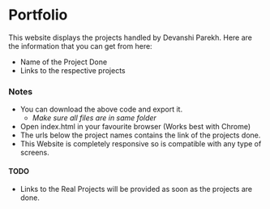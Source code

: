 # Portfolio

This website displays the projects handled by Devanshi Parekh.
Here are the information that you can get from here:
  - Name of the Project Done
  - Links to the respective projects

### Notes
- You can download the above code and export it.
     - _Make sure all files are in same folder_
- Open index.html in your favourite browser (Works best with Chrome)
- The urls below the project names contains the link of the projects done.
- This Website is completely responsive so is compatible with any type of screens.

#### TODO
- Links to the Real Projects will be provided as soon as the projects are done.
